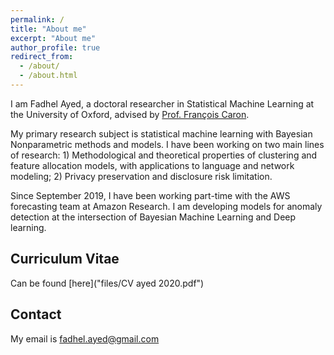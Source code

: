 ```yaml
---
permalink: /
title: "About me"
excerpt: "About me"
author_profile: true
redirect_from: 
  - /about/
  - /about.html
---
```


I am Fadhel Ayed, a doctoral researcher in Statistical Machine Learning at the University of Oxford, advised by [Prof. François Caron](http://csml.stats.ox.ac.uk/people/caron/).

My primary research subject is statistical machine learning with Bayesian Nonparametric methods and models. I have been working on two main lines of research: 1) Methodological and theoretical properties of clustering and feature allocation models, with applications to language and network modeling; 2) Privacy preservation and disclosure risk limitation.

Since September 2019, I have been working part-time with the AWS forecasting team at Amazon Research. I am developing models for anomaly detection at the intersection of Bayesian Machine Learning and Deep learning.

Curriculum Vitae
------
Can be found [here]("files/CV ayed 2020.pdf")

Contact
------
My email is fadhel.ayed@gmail.com



